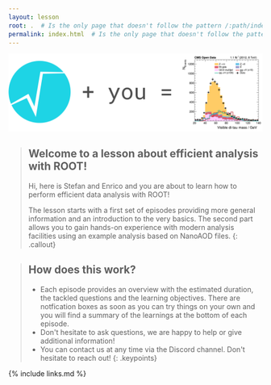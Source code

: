```yaml
---
layout: lesson
root: .  # Is the only page that doesn't follow the pattern /:path/index.html
permalink: index.html  # Is the only page that doesn't follow the pattern /:path/index.html
---
```


![](fig/banner.png)

> ## Welcome to a lesson about efficient analysis with ROOT!
> Hi, here is Stefan and Enrico and you are about to learn how to perform efficient data analysis with ROOT!
>
> The lesson starts with a first set of episodes providing more general information and an introduction to the very basics. The second part allows you to gain hands-on experience with modern analysis facilities using an example analysis based on NanoAOD files.
{: .callout}

> ## How does this work?
> - Each episode provides an overview with the estimated duration, the tackled questions and the learning objectives. There are notfication boxes as soon as you can try things on your own and you will find a summary of the learnings at the bottom of each episode.
> - Don't hesitate to ask questions, we are happy to help or give additional information!
> - You can contact us at any time via the Discord channel. Don't hesitate to reach out!
{: .keypoints}

<!-- this is an html comment -->

{% include links.md %}
